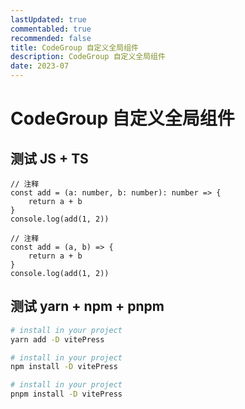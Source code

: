 ```yaml
---
lastUpdated: true
commentabled: true
recommended: false
title: CodeGroup 自定义全局组件
description: CodeGroup 自定义全局组件
date: 2023-07
---
```


# CodeGroup 自定义全局组件

## 测试 JS + TS

<code-group>

<div title="ts" active>

```ts{2}
// 注释
const add = (a: number, b: number): number => {
	return a + b
}
console.log(add(1, 2))
```

</div>

<div title="js">

```js{2}
// 注释
const add = (a, b) => {
	return a + b
}
console.log(add(1, 2))
```

</div>
</code-group>

## 测试 yarn + npm + pnpm

<code-group>
<div title="yarn" active>

```sh
# install in your project
yarn add -D vitePress
```

</div>
<div title="npm">

```sh
# install in your project
npm install -D vitePress
```

</div>
<div title="pnpm">

```sh
# install in your project
pnpm install -D vitePress
```

</div>
</code-group>
